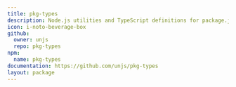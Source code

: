 ```yaml
---
title: pkg-types
description: Node.js utilities and TypeScript definitions for package.json and tsconfig.json
icon: i-noto-beverage-box
github:
  owner: unjs
  repo: pkg-types
npm:
  name: pkg-types
documentation: https://github.com/unjs/pkg-types
layout: package
---
```

